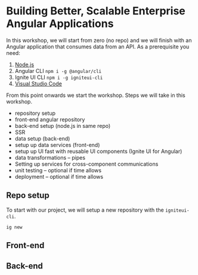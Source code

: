# Building Better, Scalable Enterprise Angular Applications

In this workshop, we will start from zero (no repo) and we will finish with an Angular application that consumes data from an API. As a prerequisite you need:

 1. [Node.js](https://nodejs.org/en/)
 2. Angular CLI `npm i -g @angular/cli`
 3. Ignite UI CLI `npm i -g igniteui-cli`
 4. [Visual Studio Code](https://code.visualstudio.com/) 

From this point onwards we start the workshop. Steps we will take in this workshop.

 * repository setup
 * front-end angular repository
 * back-end setup (node.js in same repo)
 * SSR
 * data setup (back-end)
 * setup up data services (front-end)
 * setup up UI fast with reusable UI components (Ignite UI for Angular)
 * data transformations – pipes
 * Setting up services for cross-component communications
 * unit testing – optional if time allows
 * deployment – optional if time allows

## Repo setup

To start with our project, we will setup a new repository with the `igniteui-cli`. 

`ig new`

## Front-end 

## Back-end